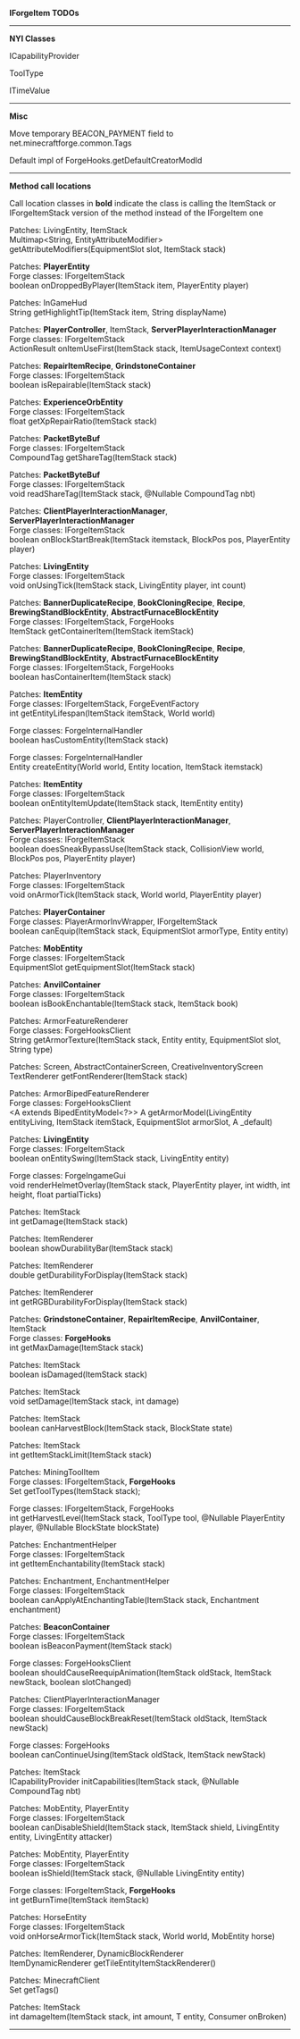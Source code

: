 **IForgeItem TODOs**

----

**NYI Classes**

ICapabilityProvider  

ToolType  

ITimeValue

----

**Misc**

Move temporary BEACON\_PAYMENT field to net.minecraftforge.common.Tags  

Default impl of ForgeHooks.getDefaultCreatorModId

----

**Method call locations**

Call location classes in **bold** indicate the class is calling the ItemStack or IForgeItemStack version of the method instead of the IForgeItem one

Patches: LivingEntity, ItemStack  
Multimap<String, EntityAttributeModifier> getAttributeModifiers(EquipmentSlot slot, ItemStack stack)

Patches: **PlayerEntity**  
Forge classes: IForgeItemStack  
boolean onDroppedByPlayer(ItemStack item, PlayerEntity player)

Patches: InGameHud  
String getHighlightTip(ItemStack item, String displayName)

Patches: **PlayerController**, ItemStack, **ServerPlayerInteractionManager**  
Forge classes: IForgeItemStack  
ActionResult onItemUseFirst(ItemStack stack, ItemUsageContext context)

Patches: **RepairItemRecipe**, **GrindstoneContainer**  
Forge classes: IForgeItemStack  
boolean isRepairable(ItemStack stack)

Patches: **ExperienceOrbEntity**  
Forge classes: IForgeItemStack  
float getXpRepairRatio(ItemStack stack)

Patches: **PacketByteBuf**  
Forge classes: IForgeItemStack  
CompoundTag getShareTag(ItemStack stack)

Patches: **PacketByteBuf**  
Forge classes: IForgeItemStack  
void readShareTag(ItemStack stack, @Nullable CompoundTag nbt)

Patches: **ClientPlayerInteractionManager**, **ServerPlayerInteractionManager**  
Forge classes: IForgeItemStack  
boolean onBlockStartBreak(ItemStack itemstack, BlockPos pos, PlayerEntity player)

Patches: **LivingEntity**  
Forge classes: IForgeItemStack  
void onUsingTick(ItemStack stack, LivingEntity player, int count)

Patches: **BannerDuplicateRecipe**, **BookCloningRecipe**, **Recipe**, **BrewingStandBlockEntity**, **AbstractFurnaceBlockEntity**  
Forge classes: IForgeItemStack, ForgeHooks  
ItemStack getContainerItem(ItemStack itemStack)

Patches: **BannerDuplicateRecipe**, **BookCloningRecipe**, **Recipe**, **BrewingStandBlockEntity**, **AbstractFurnaceBlockEntity**  
Forge classes: IForgeItemStack, ForgeHooks  
boolean hasContainerItem(ItemStack stack)

Patches: **ItemEntity**  
Forge classes: IForgeItemStack, ForgeEventFactory  
int getEntityLifespan(ItemStack itemStack, World world)

Forge classes: ForgeInternalHandler  
boolean hasCustomEntity(ItemStack stack)

Forge classes: ForgeInternalHandler  
Entity createEntity(World world, Entity location, ItemStack itemstack)

Patches: **ItemEntity**  
Forge classes: IForgeItemStack  
boolean onEntityItemUpdate(ItemStack stack, ItemEntity entity)

Patches: PlayerController, **ClientPlayerInteractionManager**, **ServerPlayerInteractionManager**  
Forge classes: IForgeItemStack  
boolean doesSneakBypassUse(ItemStack stack, CollisionView world, BlockPos pos, PlayerEntity player)

Patches: PlayerInventory  
Forge classes: IForgeItemStack  
void onArmorTick(ItemStack stack, World world, PlayerEntity player)

Patches: **PlayerContainer**  
Forge classes: PlayerArmorInvWrapper, IForgeItemStack  
boolean canEquip(ItemStack stack, EquipmentSlot armorType, Entity entity)

Patches: **MobEntity**  
Forge classes: IForgeItemStack  
EquipmentSlot getEquipmentSlot(ItemStack stack)

Patches: **AnvilContainer**  
Forge classes: IForgeItemStack  
boolean isBookEnchantable(ItemStack stack, ItemStack book)

Patches: ArmorFeatureRenderer  
Forge classes: ForgeHooksClient  
String getArmorTexture(ItemStack stack, Entity entity, EquipmentSlot slot, String type)

Patches: Screen, AbstractContainerScreen, CreativeInventoryScreen  
TextRenderer getFontRenderer(ItemStack stack)

Patches: ArmorBipedFeatureRenderer  
Forge classes: ForgeHooksClient  
<A extends BipedEntityModel<?>> A getArmorModel(LivingEntity entityLiving, ItemStack itemStack, EquipmentSlot armorSlot, A \_default)

Patches: **LivingEntity**  
Forge classes: IForgeItemStack  
boolean onEntitySwing(ItemStack stack, LivingEntity entity)

Forge classes: ForgeIngameGui  
void renderHelmetOverlay(ItemStack stack, PlayerEntity player, int width, int height, float partialTicks)

Patches: ItemStack  
int getDamage(ItemStack stack)

Patches: ItemRenderer  
boolean showDurabilityBar(ItemStack stack)

Patches: ItemRenderer  
double getDurabilityForDisplay(ItemStack stack)

Patches: ItemRenderer  
int getRGBDurabilityForDisplay(ItemStack stack)

Patches: **GrindstoneContainer**, **RepairItemRecipe**, **AnvilContainer**, ItemStack  
Forge classes: **ForgeHooks**  
int getMaxDamage(ItemStack stack)

Patches: ItemStack  
boolean isDamaged(ItemStack stack)

Patches: ItemStack  
void setDamage(ItemStack stack, int damage)

Patches: ItemStack  
boolean canHarvestBlock(ItemStack stack, BlockState state)

Patches: ItemStack  
int getItemStackLimit(ItemStack stack)

Patches: MiningToolItem  
Forge classes: IForgeItemStack, **ForgeHooks**  
Set<ToolType> getToolTypes(ItemStack stack);

Forge classes: IForgeItemStack, ForgeHooks  
int getHarvestLevel(ItemStack stack, ToolType tool, @Nullable PlayerEntity player, @Nullable BlockState blockState)

Patches: EnchantmentHelper  
Forge classes: IForgeItemStack  
int getItemEnchantability(ItemStack stack)

Patches: Enchantment, EnchantmentHelper  
Forge classes: IForgeItemStack  
boolean canApplyAtEnchantingTable(ItemStack stack, Enchantment enchantment)

Patches: **BeaconContainer**  
Forge classes: IForgeItemStack  
boolean isBeaconPayment(ItemStack stack)

Forge classes: ForgeHooksClient  
boolean shouldCauseReequipAnimation(ItemStack oldStack, ItemStack newStack, boolean slotChanged)

Patches: ClientPlayerInteractionManager  
Forge classes: IForgeItemStack  
boolean shouldCauseBlockBreakReset(ItemStack oldStack, ItemStack newStack)

Forge classes: ForgeHooks  
boolean canContinueUsing(ItemStack oldStack, ItemStack newStack)

Patches: ItemStack  
ICapabilityProvider initCapabilities(ItemStack stack, @Nullable CompoundTag nbt)

Patches: MobEntity, PlayerEntity  
Forge classes: IForgeItemStack  
boolean canDisableShield(ItemStack stack, ItemStack shield, LivingEntity entity, LivingEntity attacker)

Patches: MobEntity, PlayerEntity  
Forge classes: IForgeItemStack  
boolean isShield(ItemStack stack, @Nullable LivingEntity entity)

Forge classes: IForgeItemStack, **ForgeHooks**  
int getBurnTime(ItemStack itemStack)

Patches: HorseEntity  
Forge classes: IForgeItemStack  
void onHorseArmorTick(ItemStack stack, World world, MobEntity horse)

Patches: ItemRenderer, DynamicBlockRenderer  
ItemDynamicRenderer getTileEntityItemStackRenderer()

Patches: MinecraftClient  
Set<Identifier> getTags()

Patches: ItemStack  
<T extends LivingEntity> int damageItem(ItemStack stack, int amount, T entity, Consumer<T> onBroken)

----
